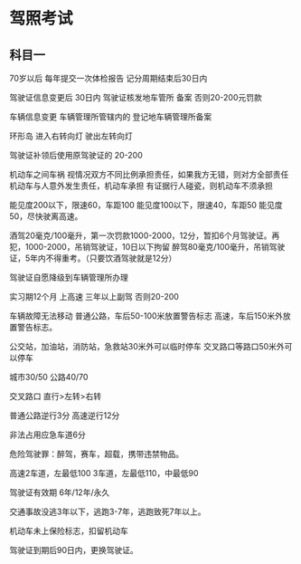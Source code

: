 # 驾照考试
## 科目一

70岁以后    每年提交一次体检报告    记分周期结束后30日内

驾驶证信息变更后  30日内  驾驶证核发地车管所    备案    否则20-200元罚款   

车辆信息变更    车辆管理所管辖内的  登记地车辆管理所备案

环形岛  进入右转向灯    驶出左转向灯

驾驶证补领后使用原驾驶证的  20-200

机动车之间车祸  视情况双方不同比例承担责任，如果我方无错，则对方全部责任  机动车与人意外发生责任，机动车承担    有证据行人碰瓷，则机动车不须承担

能见度200以下，限速60，车距100  能见度100以下，限速40，车距50   能见度50，尽快驶离高速。

酒驾20毫克/100毫升，第一次罚款1000-2000，12分，暂扣6个月驾驶证。再犯，1000-2000，吊销驾驶证，10日以下拘留  醉驾80毫克/100毫升，吊销驾驶证，5年内不得重考。（只要饮酒驾驶就是12分）

驾驶证自愿降级到车辆管理所办理

实习期12个月    上高速    三年以上副驾  否则20-200

车辆故障无法移动    普通公路，车后50-100米放置警告标志    高速，车后150米外放置警告标志。

公交站，加油站，消防站，急救站30米外可以临时停车    交叉路口等路口50米外可以停车

城市30/50   公路40/70

交叉路口    直行>左转>右转

普通公路逆行3分 高速逆行12分

非法占用应急车道6分

危险驾驶罪：醉驾，赛车，超载，携带违禁物品。

高速2车道，左最低100    3车道，左最低110，中最低90

驾驶证有效期    6年/12年/永久

交通事故没逃3年以下，逃跑3-7年，逃跑致死7年以上。

机动车未上保险标志，扣留机动车

驾驶证到期后90日内，更换驾驶证。